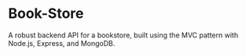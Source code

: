 # Book-Store
A robust backend API for a bookstore, built using the MVC pattern with Node.js, Express, and MongoDB.
